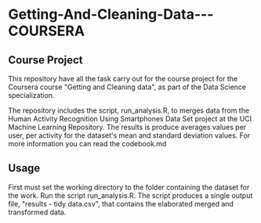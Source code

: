 Getting-And-Cleaning-Data---COURSERA
====================================

Course Project
--------------


This repository have all the task carry out for the course project for the Coursera course "Getting and Cleaning data", as part of the Data Science specialization.

The repository includes the script, run_analysis.R, to merges data from the Human Activity Recognition Using Smartphones Data Set project at the UCI Machine Learning Repository. The results is produce averages values per user, per activity for the dataset's mean and standard deviation values. For more information you can read the codebook.md

Usage
-----
First must set the working directory to the folder containing the dataset for the work. Run the script run_analysis.R. The script produces a single output file, "results - tidy data.csv", that contains the elaborated merged and transformed data.
